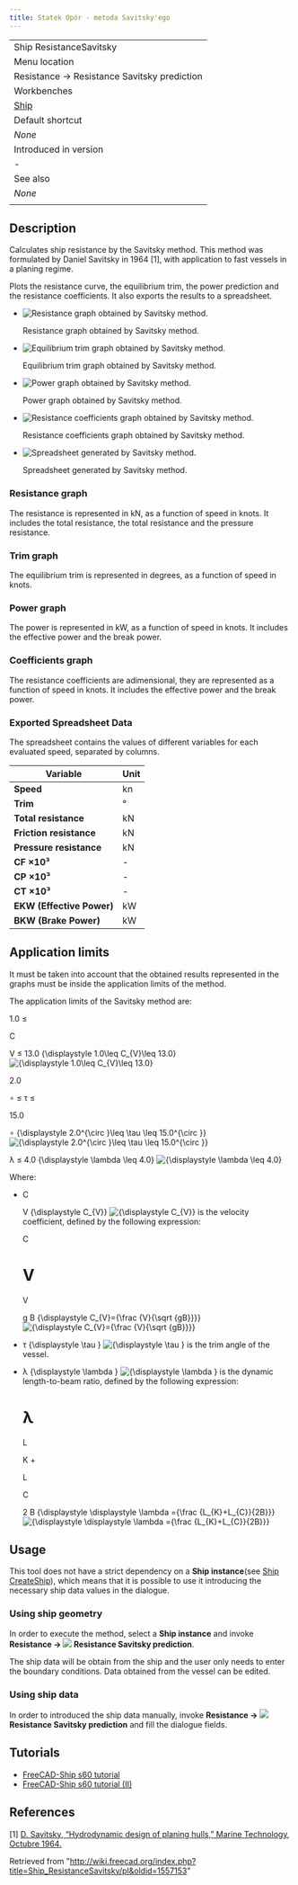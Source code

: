 ```yaml
---
title: Statek Opór - metoda Savitsky'ego
---
```

|  |
| --- |
| Ship ResistanceSavitsky |
| Menu location |
| Resistance → Resistance Savitsky prediction |
| Workbenches |
| [Ship](/Ship_Workbench "Ship Workbench") |
| Default shortcut |
| *None* |
| Introduced in version |
| - |
| See also |
| *None* |
|  |

## Description

Calculates ship resistance by the Savitsky method. This method was formulated by Daniel Savitsky in 1964 [1], with application to fast vessels in a planing regime.

Plots the resistance curve, the equilibrium trim, the power prediction and the resistance coefficients. It also exports the results to a spreadsheet.

* ![Resistance graph obtained by Savitsky method.](/images/Savitsky_resistance_graph.png)

  Resistance graph obtained by Savitsky method.
* ![Equilibrium trim graph obtained by Savitsky method.](/images/Savitsky_trim_graph.png)

  Equilibrium trim graph obtained by Savitsky method.
* ![Power graph obtained by Savitsky method.](/images/Savitsky_power_graph.png)

  Power graph obtained by Savitsky method.
* ![Resistance coefficients graph obtained by Savitsky method.](/images/Savitsky_coefficient_graph.png)

  Resistance coefficients graph obtained by Savitsky method.
* ![Spreadsheet generated by Savitsky method.](/images/Savitsky_spreadsheet.png)

  Spreadsheet generated by Savitsky method.

### Resistance graph

The resistance is represented in kN, as a function of speed in knots. It includes the total resistance, the total resistance and the pressure resistance.

### Trim graph

The equilibrium trim is represented in degrees, as a function of speed in knots.

### Power graph

The power is represented in kW, as a function of speed in knots. It includes the effective power and the break power.

### Coefficients graph

The resistance coefficients are adimensional, they are represented as a function of speed in knots. It includes the effective power and the break power.

### Exported Spreadsheet Data

The spreadsheet contains the values of different variables for each evaluated speed, separated by columns.

| Variable | Unit |
| --- | --- |
| **Speed** | kn |
| **Trim** | ° |
| **Total resistance** | kN |
| **Friction resistance** | kN |
| **Pressure resistance** | kN |
| **CF ×10³** | - |
| **CP ×10³** | - |
| **CT ×10³** | - |
| **EKW (Effective Power)** | kW |
| **BKW (Brake Power)** | kW |

## Application limits

It must be taken into account that the obtained results represented in the graphs must be inside the application limits of the method.

The application limits of the Savitsky method are:

1.0
≤

C

V
≤
13.0
{\displaystyle 1.0\leq C\_{V}\leq 13.0}
![{\displaystyle 1.0\leq C_{V}\leq 13.0}](https://wikimedia.org/api/rest_v1/media/math/render/svg/d507983a686276888942c347a953d271944ee470)

2.0

∘
≤
τ
≤

15.0

∘
{\displaystyle 2.0^{\circ }\leq \tau \leq 15.0^{\circ }}
![{\displaystyle 2.0^{\circ }\leq \tau \leq 15.0^{\circ }}](https://wikimedia.org/api/rest_v1/media/math/render/svg/f7e62e7aff269fff2f1bdcbbf047019aeafcba07)

λ
≤
4.0
{\displaystyle \lambda \leq 4.0}
![{\displaystyle \lambda \leq 4.0}](https://wikimedia.org/api/rest_v1/media/math/render/svg/525c759856a6bbe03316c8f5513063976ca35205)

Where:

* C

  V
  {\displaystyle C\_{V}}
  ![{\displaystyle C_{V}}](https://wikimedia.org/api/rest_v1/media/math/render/svg/00c18988639f2937d3fe4dc00dfa0b0bd7e0bec1) is the velocity coefficient, defined by the following expression:  

  C

  V
  =

  V

  g
  B
  {\displaystyle C\_{V}={\frac {V}{\sqrt {gB}}}}
  ![{\displaystyle C_{V}={\frac {V}{\sqrt {gB}}}}](https://wikimedia.org/api/rest_v1/media/math/render/svg/15ba4c429c6af794c0b91addfb9bfb96297b3360)
* τ
  {\displaystyle \tau }
  ![{\displaystyle \tau }](https://wikimedia.org/api/rest_v1/media/math/render/svg/38a7dcde9730ef0853809fefc18d88771f95206c) is the trim angle of the vessel.
* λ
  {\displaystyle \lambda }
  ![{\displaystyle \lambda }](https://wikimedia.org/api/rest_v1/media/math/render/svg/b43d0ea3c9c025af1be9128e62a18fa74bedda2a) is the dynamic length-to-beam ratio, defined by the following expression:  

  λ
  =

  L

  K
  +

  L

  C

  2
  B
  {\displaystyle \displaystyle \lambda ={\frac {L\_{K}+L\_{C}}{2B}}}
  ![{\displaystyle \displaystyle \lambda ={\frac {L_{K}+L_{C}}{2B}}}](https://wikimedia.org/api/rest_v1/media/math/render/svg/fe3f8351c8ecae7d538788706b4abed9fa60c7b1)

## Usage

This tool does not have a strict dependency on a **Ship instance**(see [Ship CreateShip](/Ship_CreateShip "Ship CreateShip")), which means that it is possible to use it introducing the necessary ship data values in the dialogue.

### Using ship geometry

In order to execute the method, select a **Ship instance** and invoke **Resistance → ![](/images/Ship_ResistanceSavitsky.svg) Resistance Savitsky prediction**.

The ship data will be obtain from the ship and the user only needs to enter the boundary conditions. Data obtained from the vessel can be edited.

### Using ship data

In order to introduced the ship data manually, invoke **Resistance → ![](/images/Ship_ResistanceSavitsky.svg) Resistance Savitsky prediction** and fill the dialogue fields.

## Tutorials

* [FreeCAD-Ship s60 tutorial](/FreeCAD-Ship_s60_tutorial "FreeCAD-Ship s60 tutorial")
* [FreeCAD-Ship s60 tutorial (II)](/FreeCAD-Ship_s60_tutorial_(II) "FreeCAD-Ship s60 tutorial (II)")

## References

[1] [D. Savitsky, “Hydrodynamic design of planing hulls,” Marine Technology, Octubre 1964.](https://www.boatdesign.net/attachments/hydrodynamic-design-of-planing-hulls-savitsky-1964-pdf.89527/)

Retrieved from "<http://wiki.freecad.org/index.php?title=Ship_ResistanceSavitsky/pl&oldid=1557153>"